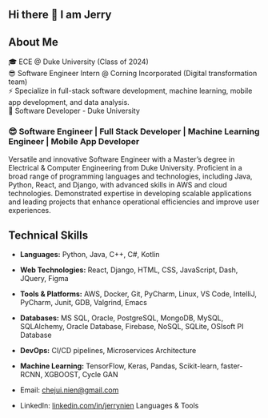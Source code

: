 ## Hi there 👋 I am Jerry

## About Me
🎓 ECE @ Duke University (Class of 2024)<br>
😎 Software Engineer Intern @ Corning Incorporated (Digital transformation team)<br>
⚡ Specialize in full-stack software development, machine learning, mobile app development, and data analysis.<br>
🌱 Software Developer - Duke University<br>

### 😎 Software Engineer | Full Stack Developer | Machine Learning Engineer | Mobile App Developer
Versatile and innovative Software Engineer with a Master’s degree in Electrical & Computer Engineering from Duke University. Proficient in a broad range of programming languages and technologies, including Java, Python, React, and Django, with advanced skills in AWS and cloud technologies. Demonstrated expertise in developing scalable applications and leading projects that enhance operational efficiencies and improve user experiences.

## Technical Skills
- **Languages:** Python, Java, C++, C#, Kotlin
- **Web Technologies:** React, Django, HTML, CSS, JavaScript, Dash, JQuery, Figma
- **Tools & Platforms:** AWS, Docker, Git, PyCharm, Linux, VS Code, IntelliJ, PyCharm, Junit, GDB, Valgrind, Emacs
- **Databases:** MS SQL, Oracle, PostgreSQL, MongoDB, MySQL, SQLAlchemy, Oracle Database, Firebase, NoSQL, SQLite, OSIsoft PI Database
- **DevOps:** CI/CD pipelines, Microservices Architecture
- **Machine Learning:** TensorFlow, Keras, Pandas, Scikit-learn, faster-RCNN, XGBOOST, Cycle GAN



- Email: [chejui.nien@gmail.com](mailto:chejui.nien@gmail.com)
- LinkedIn: [linkedin.com/in/jerrynien](https://www.linkedin.com/in/jerrynien)
Languages & Tools
               

<!--
**jerrymit/jerrymit** is a ✨ _special_ ✨ repository because its `README.md` (this file) appears on your GitHub profile.

Here are some ideas to get you started:

- 🔭 I’m currently working on ...
- 🌱 I’m currently learning ...
- 👯 I’m looking to collaborate on ...
- 🤔 I’m looking for help with ...
- 💬 Ask me about ...
- 📫 How to reach me: ...
- 😄 Pronouns: ...
- ⚡ Fun fact: ...
-->
